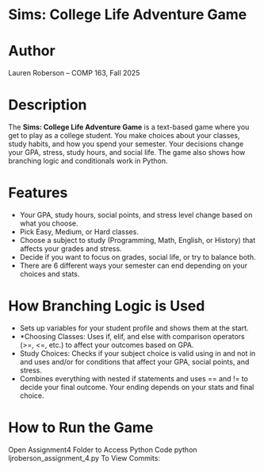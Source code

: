 # Sims: College Life Adventure Game

# Author  
Lauren Roberson – COMP 163, Fall 2025  

# Description
The **Sims: College Life Adventure Game** is a text-based game where you get to play as a college student. You make choices about your classes, study habits, and how you spend your semester. Your decisions change your GPA, stress, study hours, and social life. The game also shows how branching logic and conditionals work in Python.

# Features
- Your GPA, study hours, social points, and stress level change based on what you choose.
- Pick Easy, Medium, or Hard classes.
- Choose a subject to study (Programming, Math, English, or History) that affects your grades and stress.
- Decide if you want to focus on grades, social life, or try to balance both.
- There are 6 different ways your semester can end depending on your choices and stats.

# How Branching Logic is Used
- Sets up variables for your student profile and shows them at the start.
- *Choosing Classes: Uses if, elif, and else with comparison operators (>=, <=, etc.) to affect your outcomes based on GPA.
- Study Choices: Checks if your subject choice is valid using in and not in and uses and/or for conditions that affect your GPA, social points, and stress.
- Combines everything with nested if statements and uses == and != to decide your final outcome. Your ending depends on your stats and final choice.

# How to Run the Game
Open Assignment4 Folder to Access Python Code
   python ljroberson_assignment_4.py
   To View Commits:
